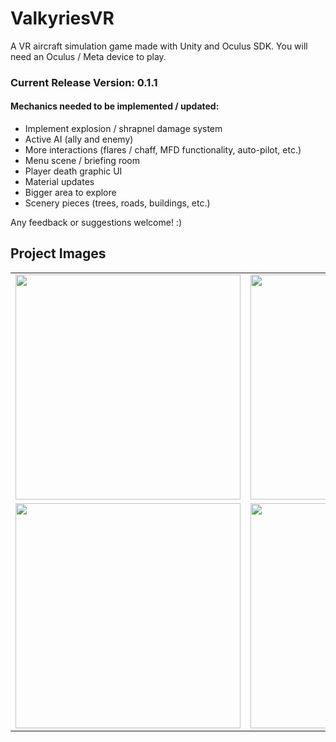 # ValkyriesVR
A VR aircraft simulation game made with Unity and Oculus SDK. You will need an Oculus / Meta device to play.

### Current Release Version: 0.1.1

#### Mechanics needed to be implemented / updated:
- Implement explosion / shrapnel damage system
- Active AI (ally and enemy)
- More interactions (flares / chaff, MFD functionality, auto-pilot, etc.)
- Menu scene / briefing room
- Player death graphic UI
- Material updates
- Bigger area to explore
- Scenery pieces (trees, roads, buildings, etc.)

Any feedback or suggestions welcome! :)

## Project Images
<table>
  <tr>
    <td><img src="https://user-images.githubusercontent.com/46356943/229668956-0389654c-9915-4391-8393-03cb30d9ec37.png" width="360">
    <td><img src="https://user-images.githubusercontent.com/46356943/229669693-a5057f87-d48e-4bad-93c2-98688efbcf27.png" width="360">
  </tr>
  <tr>
    <td><img src="https://user-images.githubusercontent.com/46356943/229669815-179aca50-56c1-4c3e-a161-ef56db50f0ef.png" width="360">
    <td><img src="https://user-images.githubusercontent.com/46356943/229669828-20802e25-7523-4e09-9c96-b1b83926d9cc.png" width="360">
  </tr>
</table>
